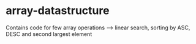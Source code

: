 # array-datastructure

Contains code for few array operations --> linear search, sorting by ASC, DESC and second largest element
